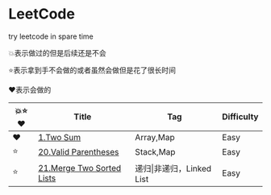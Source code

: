 # LeetCode
try leetcode in spare time

:boom:表示做过的但是后续还是不会

:star:表示拿到手不会做的或者虽然会做但是花了很长时间

:heart:表示会做的

| :boom::star::heart: | Title     |  Tag    |  Difficulty  |
| ------------------- | ---- | ---- | ---- |
| :heart: | [1.Two Sum](file/Two_sum.md) | Array,Map | Easy |
| :star: | [20.Valid Parentheses](file/Valid_Parentheses.md) | Stack,Map | Easy |
| :star: | [21.Merge Two Sorted Lists](file/21.md) | 递归\|非递归，Linked List | Easy |

